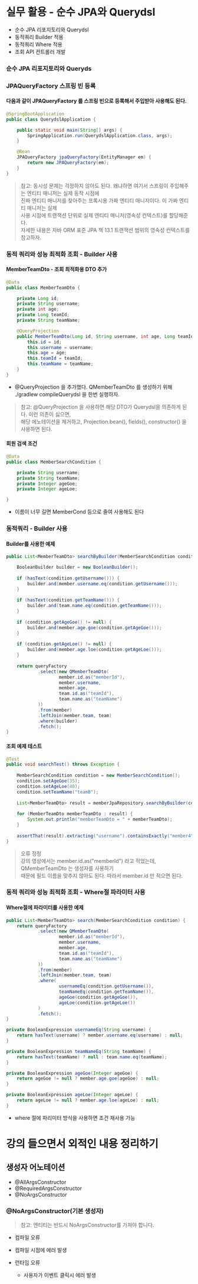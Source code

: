 # 실무 활용 - 순수 JPA와 Querydsl
- 순수 JPA 리포지토리와 Querydsl
- 동적쿼리 Builder 적용
- 동적쿼리 Where 적용
- 조회 API 컨트롤러 개발

### 순수 JPA 리포지토리와 Queryds

### JPAQueryFactory 스프링 빈 등록
#### 다음과 같이 JPAQueryFactory 를 스프링 빈으로 등록해서 주입받아 사용해도 된다.
``` java
@SpringBootApplication
public class QuerydslApplication {

	public static void main(String[] args) {
		SpringApplication.run(QuerydslApplication.class, args);
	}

	@Bean
	JPAQueryFactory jpaQueryFactory(EntityManager em) {
		return new JPAQueryFactory(em);
	}
}
``` 
> 참고: 동시성 문제는 걱정하지 않아도 된다. 왜냐하면 여기서 스프링이 주입해주는 엔티티 매니저는 실제 동작 시점에  
> 진짜 엔티티 매니저를 찾아주는 프록시용 가짜 엔티티 매니저이다. 이 가짜 엔티티 매니저는 실제  
> 사용 시점에 트랜잭션 단위로 실제 엔티티 매니저(영속성 컨텍스트)를 할당해준다.  
> 자세한 내용은 자바 ORM 표준 JPA 책 13.1 트랜잭션 범위의 영속성 컨텍스트를 참고하자.

### 동적 쿼리와 성능 최적화 조회 - Builder 사용

#### MemberTeamDto - 조회 최적화용 DTO 추가
``` java
@Data
public class MemberTeamDto {

    private Long id;
    private String username;
    private int age;
    private Long teamId;
    private String teamName;

    @QueryProjection
    public MemberTeamDto(Long id, String username, int age, Long teamId, String teamName) {
        this.id = id;
        this.username = username;
        this.age = age;
        this.teamId = teamId;
        this.teamName = teamName;
    }
}
``` 
- @QueryProjection 을 추가했다. QMemberTeamDto 를 생성하기 위해 ./gradlew compileQuerydsl 을 한번 실행하자.

> 참고: @QueryProjection 을 사용하면 해당 DTO가 Querydsl을 의존하게 된다. 이런 의존이 싫으면,  
> 해당 에노테이션을 제거하고, Projection.bean(), fields(), constructor() 을 사용하면 된다.

#### 회원 검색 조건
``` java
@Data
public class MemberSearchCondition {

    private String username;
    private String teamName;
    private Integer ageGoe;
    private Integer ageLoe;

}
```
- 이름이 너무 길면 MemberCond 등으로 줄여 사용해도 된다

### 동적쿼리 - Builder 사용

#### Builder를 사용한 예제
``` java
public List<MemberTeamDto> searchByBuilder(MemberSearchCondition condition) {

    BooleanBuilder builder = new BooleanBuilder();
    
    if (hasText(condition.getUsername())) {
        builder.and(member.username.eq(condition.getUsername()));
    }
    
    if (hasText(condition.getTeamName())) {
        builder.and(team.name.eq(condition.getTeamName()));
    }
    
    if (condition.getAgeGoe() != null) {
        builder.and(member.age.goe(condition.getAgeGoe()));
    }
    
    if (condition.getAgeLoe() != null) {
        builder.and(member.age.loe(condition.getAgeLoe()));
    }       
    
    return queryFactory
            .select(new QMemberTeamDto(
                    member.id.as("memberId"),
                    member.username,
                    member.age,
                    team.id.as("teamId"),
                    team.name.as("teamName")
            ))
            .from(member)
            .leftJoin(member.team, team)
            .where(builder)
            .fetch();
}
```

#### 조회 예제 테스트
``` java
@Test
public void searchTest() throws Exception {
    
    MemberSearchCondition condition = new MemberSearchCondition();
    condition.setAgeGoe(35);
    condition.setAgeLoe(40);
    condition.setTeamName("teamB");
    
    List<MemberTeamDto> result = memberJpaRepository.searchByBuilder(condition);
    
    for (MemberTeamDto memberTeamDto : result) {
        System.out.println("memberTeamDto = " + memberTeamDto);
    }
    
    assertThat(result).extracting("username").containsExactly("member4");
}
``` 
> 오류 정정  
> 강의 영상에서는 member.id.as("memberId") 라고 적었는데, QMemberTeamDto 는 생성자를 사용하기  
> 때문에 필드 이름을 맞추지 않아도 된다. 따라서 member.id 만 적으면 된다.

### 동적 쿼리와 성능 최적화 조회 - Where절 파라미터 사용

#### Where절에 파라미터를 사용한 예제
``` java
public List<MemberTeamDto> search(MemberSearchCondition condition) {
    return queryFactory
            .select(new QMemberTeamDto(
                    member.id.as("memberId"),
                    member.username,
                    member.age,
                    team.id.as("teamId"),
                    team.name.as("teamName")
            ))
            .from(member)
            .leftJoin(member.team, team)
            .where(
                    usernameEq(condition.getUsername()),
                    teamNameEq(condition.getTeamName()),
                    ageGoe(condition.getAgeGoe()),
                    ageLoe(condition.getAgeLoe())
            )
            .fetch();
}

private BooleanExpression usernameEq(String username) {
    return hasText(username) ? member.username.eq(username) : null;
}

private BooleanExpression teamNameEq(String teamName) {
    return hasText(teamName) ? null : team.name.eq(teamName);
}

private BooleanExpression ageGoe(Integer ageGoe) {
    return ageGoe != null ? member.age.goe(ageGoe) : null;
}

private BooleanExpression ageLoe(Integer ageLoe) {
    return ageLoe != null ? member.age.loe(ageLoe) : null;
}
```
- where 절에 파리미터 방식을 사용하면 조건 재사용 가능


# 강의 들으면서 외적인 내용 정리하기

## 생성자 어노테이션

- @AllArgsConstructor
- @RequiredArgsConstructor
- @NoArgsConstructor

### @NoArgsConstructor(기본 생성자)


> 참고: 엔티티는 반드시 NoArgsConstructor를 가져야 합니다.

- 컴파일 오류
- 컴파일 시점에 에러 발생

- 런타임 오류
    - 사용자가 이벤트 클릭시 에러 발생
